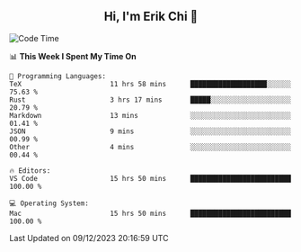 <h2 align="center"> Hi, I'm Erik Chi 👋 </h2>

<table>
    
<!--START_SECTION:waka-->
![Code Time](http://img.shields.io/badge/Code%20Time-2%2C613%20hrs%2011%20mins-blue)

📊 **This Week I Spent My Time On** 

```text
💬 Programming Languages: 
TeX                      11 hrs 58 mins      ███████████████████░░░░░░   75.63 % 
Rust                     3 hrs 17 mins       █████░░░░░░░░░░░░░░░░░░░░   20.79 % 
Markdown                 13 mins             ░░░░░░░░░░░░░░░░░░░░░░░░░   01.41 % 
JSON                     9 mins              ░░░░░░░░░░░░░░░░░░░░░░░░░   00.99 % 
Other                    4 mins              ░░░░░░░░░░░░░░░░░░░░░░░░░   00.44 % 

🔥 Editors: 
VS Code                  15 hrs 50 mins      █████████████████████████   100.00 % 

💻 Operating System: 
Mac                      15 hrs 50 mins      █████████████████████████   100.00 % 
```


 Last Updated on 09/12/2023 20:16:59 UTC
<!--END_SECTION:waka-->
</td></tr>
</table>